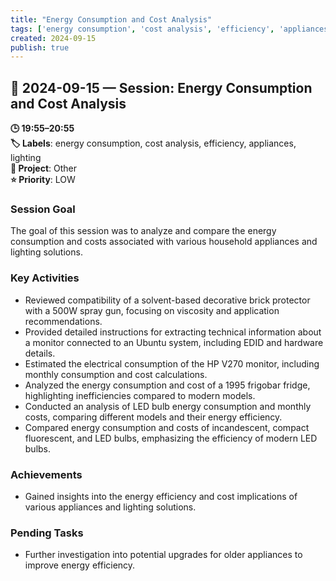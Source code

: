 ```yaml
---
title: "Energy Consumption and Cost Analysis"
tags: ['energy consumption', 'cost analysis', 'efficiency', 'appliances', 'lighting']
created: 2024-09-15
publish: true
---
```


## 📅 2024-09-15 — Session: Energy Consumption and Cost Analysis

**🕒 19:55–20:55**  
**🏷️ Labels**: energy consumption, cost analysis, efficiency, appliances, lighting  
**📂 Project**: Other  
**⭐ Priority**: LOW  


### Session Goal
The goal of this session was to analyze and compare the energy consumption and costs associated with various household appliances and lighting solutions.

### Key Activities
- Reviewed compatibility of a solvent-based decorative brick protector with a 500W spray gun, focusing on viscosity and application recommendations.
- Provided detailed instructions for extracting technical information about a monitor connected to an Ubuntu system, including EDID and hardware details.
- Estimated the electrical consumption of the HP V270 monitor, including monthly consumption and cost calculations.
- Analyzed the energy consumption and cost of a 1995 frigobar fridge, highlighting inefficiencies compared to modern models.
- Conducted an analysis of LED bulb energy consumption and monthly costs, comparing different models and their energy efficiency.
- Compared energy consumption and costs of incandescent, compact fluorescent, and LED bulbs, emphasizing the efficiency of modern LED bulbs.

### Achievements
- Gained insights into the energy efficiency and cost implications of various appliances and lighting solutions.

### Pending Tasks
- Further investigation into potential upgrades for older appliances to improve energy efficiency.
